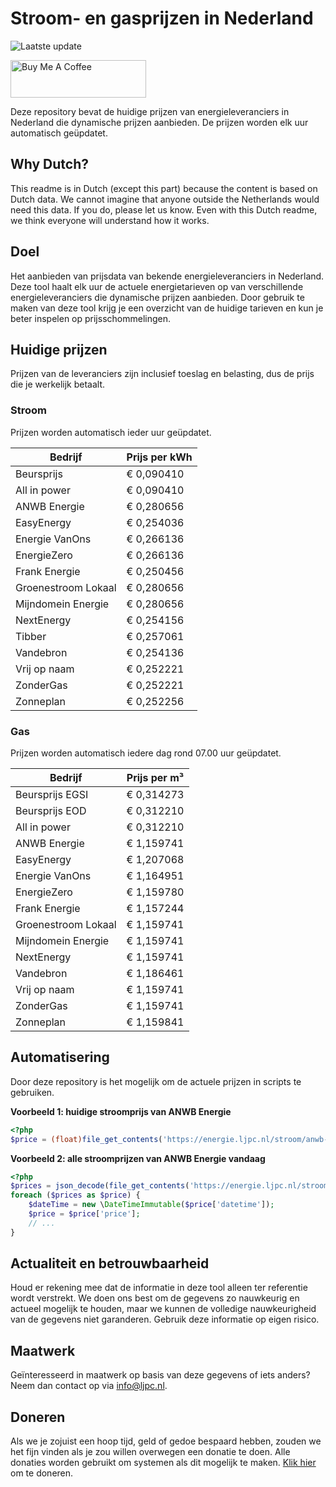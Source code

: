 # Stroom- en gasprijzen in Nederland

![Laatste update](https://img.shields.io/badge/laatste%20update-2025--09--23%2000%3A00%20CET-brightgreen)

<a href="https://www.buymeacoffee.com/Lars-" target="_blank"><img src="https://cdn.buymeacoffee.com/buttons/v2/default-orange.png" alt="Buy Me A Coffee" height="60" style="height: 60px !important;width: 217px !important;" ></a>

Deze repository bevat de huidige prijzen van energieleveranciers in Nederland die dynamische prijzen aanbieden. De prijzen worden elk uur automatisch geüpdatet.

## Why Dutch?

This readme is in Dutch (except this part) because the content is based on Dutch data. We cannot imagine that anyone outside the Netherlands would need this data. If you do, please let us know. Even with this Dutch readme, we think
everyone will understand how it works.

## Doel

Het aanbieden van prijsdata van bekende energieleveranciers in Nederland. Deze tool haalt elk uur de actuele energietarieven op van verschillende energieleveranciers die dynamische prijzen aanbieden. Door gebruik te maken van deze tool
krijg je een overzicht van de huidige tarieven en kun je beter inspelen op prijsschommelingen.

## Huidige prijzen

Prijzen van de leveranciers zijn inclusief toeslag en belasting, dus de prijs die je werkelijk betaalt.

### Stroom

Prijzen worden automatisch ieder uur geüpdatet.

 Bedrijf | Prijs per kWh 
---------|---------------
Beursprijs | € 0,090410
All in power | € 0,090410
ANWB Energie | € 0,280656
EasyEnergy | € 0,254036
Energie VanOns | € 0,266136
EnergieZero | € 0,266136
Frank Energie | € 0,250456
Groenestroom Lokaal | € 0,280656
Mijndomein Energie | € 0,280656
NextEnergy | € 0,254156
Tibber | € 0,257061
Vandebron | € 0,254136
Vrij op naam | € 0,252221
ZonderGas | € 0,252221
Zonneplan | € 0,252256


### Gas

Prijzen worden automatisch iedere dag rond 07.00 uur geüpdatet.

 Bedrijf | Prijs per m³ 
---------|--------------
Beursprijs EGSI | € 0,314273
Beursprijs EOD | € 0,312210
All in power | € 0,312210
ANWB Energie | € 1,159741
EasyEnergy | € 1,207068
Energie VanOns | € 1,164951
EnergieZero | € 1,159780
Frank Energie | € 1,157244
Groenestroom Lokaal | € 1,159741
Mijndomein Energie | € 1,159741
NextEnergy | € 1,159741
Vandebron | € 1,186461
Vrij op naam | € 1,159741
ZonderGas | € 1,159741
Zonneplan | € 1,159841


## Automatisering

Door deze repository is het mogelijk om de actuele prijzen in scripts te gebruiken.

**Voorbeeld 1: huidige stroomprijs van ANWB Energie**

```php
<?php
$price = (float)file_get_contents('https://energie.ljpc.nl/stroom/anwb-energie-nu.txt');

```

**Voorbeeld 2: alle stroomprijzen van ANWB Energie vandaag**

```php
<?php
$prices = json_decode(file_get_contents('https://energie.ljpc.nl/stroom/all-in-power-vandaag.json'),true);
foreach ($prices as $price) {
    $dateTime = new \DateTimeImmutable($price['datetime']);
    $price = $price['price'];
    // ...
}
```

## Actualiteit en betrouwbaarheid

Houd er rekening mee dat de informatie in deze tool alleen ter referentie wordt verstrekt. We doen ons best om de gegevens zo nauwkeurig en actueel mogelijk te houden, maar we kunnen de volledige nauwkeurigheid van de gegevens niet
garanderen. Gebruik deze informatie op eigen risico.

## Maatwerk

Geïnteresseerd in maatwerk op basis van deze gegevens of iets anders? Neem dan contact op
via [info@ljpc.nl](mailto:info@ljpc.nl?subject=Energie%20prijzen).

## Doneren

Als we je zojuist een hoop tijd, geld of gedoe bespaard hebben, zouden we het fijn vinden als je zou willen overwegen een
donatie te doen. Alle donaties worden gebruikt om systemen als dit mogelijk te
maken. [Klik hier](https://www.buymeacoffee.com/Lars-) om te doneren.

